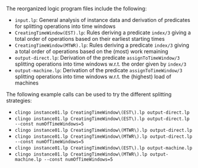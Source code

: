 The reorganized logic program files include the following:

  * `input.lp`: General analysis of instance data and derivation of predicates for splitting operations into time windows
  * `CreatingTimeWindow(EST).lp`: Rules deriving a predicate `index/3` giving a total order of operations based on their earliest starting times
  * `CreatingTimeWindow(MTWR).lp`: Rules deriving a predicate `index/3` giving a total order of operations based on the (most) work remaining
  * `output-direct.lp`: Derivation of the predicate `assignToTimeWindow/3` splitting operations into time windows w.r.t. the order given by `index/3`
  * `output-machine.lp`: Derivation of the predicate `assignToTimeWindow/3` splitting operations into time windows w.r.t. the (highest) load of machines

The following example calls can be used to try the different splitting strategies:

  * `clingo instance01.lp CreatingTimeWindow\(EST\).lp output-direct.lp`
  * `clingo instance01.lp CreatingTimeWindow\(EST\).lp output-direct.lp --const numOfTimeWindows=5`
  * `clingo instance01.lp CreatingTimeWindow\(MTWR\).lp output-direct.lp`
  * `clingo instance01.lp CreatingTimeWindow\(MTWR\).lp output-direct.lp --const numOfTimeWindows=5`
  * `clingo instance01.lp CreatingTimeWindow\(EST\).lp output-machine.lp`
  * `clingo instance01.lp CreatingTimeWindow\(MTWR\).lp output-machine.lp --const numOfTimeWindows=5`
